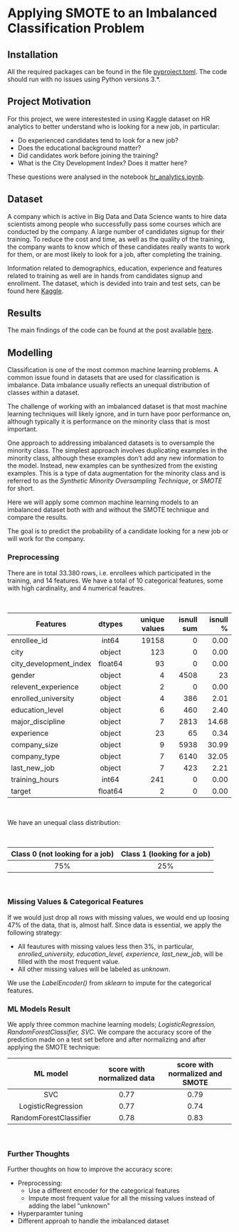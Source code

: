 # Applying SMOTE to an Imbalanced Classification Problem

## Installation 
All the required packages can be found in the file [pyproject.toml](https://github.com/elenacramer/HR_Analysis/blob/main/pyproject.toml). The code should run with no issues using Python versions 3.*.

## Project Motivation 
For this project, we were interestested in using Kaggle dataset on HR analytics to better understand who is looking for a new job, in particular: 

- Do experienced candidates tend to look for a new job?
- Does the educational background matter?
- Did candidates work before joining the training?
- What is the City Development Index? Does it matter here?

These questions were analysed in the notebook  [hr_analytics.ipynb](https://github.com/elenacramer/HR_Analysis/blob/main/hr_analytics.ipynb).

## Dataset

A company which is active in Big Data and Data Science wants to hire data scientists among people who successfully pass some courses which are conducted by the company. A large number of candidates signup for their training. To reduce the cost and time, as well as the quality of the training, the company wants to know which of these candidates really wants to work for them, or are most likely to look for a job, after completing the training. 


Information related to demographics, education, experience and features related to training as well are in hands from candidates signup and enrollment. The dataset, which is devided into train and test sets, can be found here [Kaggle](https://www.kaggle.com/arashnic/hr-analytics-job-change-of-data-scientists?select=aug_train.csv).

## Results

The main findings of the code can be found at the post available [here](https://github.com/elenacramer/HR_Analysis/blob/main/blog/blog.md).

## Modelling

Classification is one of the most common machine learning problems. A common issue found in datasets that are used for classification is imbalance. Data imbalance usually reflects an unequal distribution of classes within a dataset. 

The challenge of working with an imbalanced dataset is that most machine learning techniques will likely ignore, and in turn have poor performance on, although typically it is performance on the minority class that is most important. 


One approach to addressing imbalanced datasets is to oversample the minority class. The simplest approach involves duplicating examples in the minority class, although these examples don’t add any new information to the model. Instead, new examples can be synthesized from the existing examples. This is a type of data augmentation for the minority class and is referred to as the *Synthetic Minority Oversampling Technique*, or *SMOTE* for short.

Here we will apply some common machine learning models to an imbalanced dataset both with and without the SMOTE technique and compare the results. 


The goal is to predict the probability of a candidate looking for a new job or will work for the company. 


### Preprocessing  

There are in total 33.380 rows, i.e. enrollees which participated in the training, and 14 features. We have a total of 10 categorical features, some with high cardinality, and 4 numerical feautres. 

<br />

| Features        | dtypes      | unique values | isnull sum  | isnull % |
| --------------- |:-----------:| -------------:| -----------:|---------:|
|enrollee_id      |	int64	       |19158	|         0	|          0.00|
|city|	object|	123|	0 |	0.00|
|city_development_index	| float64 |	93|	0|	0.00|
|gender	|object|	4	| 4508	|23|.53|
|relevent_experience|	object|	2	|0|	0.00|
|enrolled_university|	object|	4|	386|	2.01|
|education_level|	object|	6	|460	|2.40|
|major_discipline|	object|	7	|2813	|14.68|
|experience|	object|	23|	65	|0.34|
|company_size	|object|	9	|5938	|30.99|
|company_type|	object|	7|	6140	|32.05|
|last_new_job|	object|	7|	423|	2.21|
|training_hours|	int64	|241	|0	|0.00|
|target	|float64	|2	|0	|0.00|

<br />

We have an unequal class distribution:

<br />

| Class 0 (not looking for a job) | Class 1 (looking for a job) |
|:-------------------------------:|:---------------------------:|
| 75%                             | 25%                         | 

<br />


### Missing Values & Categorical Features
If we would just drop all rows with missing values, we would end up loosing 47% of the data, that is, almost half. Since data is essential, we apply the following strategy:
- All feautures with missing values less then 3%, in particular, *enrolled_university, education_level, experience, last_new_job*, will be filled with the most frequent value. 
- All other missing values will be labeled as *unknown*. 

We use the *LabelEncoder()* from *sklearn* to impute for the categorical features.

### ML Models Result

We apply three common machine learning models; *LogisticRegression, RandomForestClassifier, SVC*. We compare the accuracy score of the prediction made on a test set before and after normalizing and after applying the SMOTE technique:
<br />

|ML model  |		score with normalized data| score with normalized and SMOTE |
|:--------:|:-----------------------:|:-------------------------------:|
| SVC|	0.77 |	0.79 |
|LogisticRegression	| 0.77| 0.74|
|RandomForestClassifier	| 0.78 | 0.83 |

<br />


### Further Thoughts
Further thoughts on how to improve the accuracy score:
- Preprocessing:
  - Use a different encoder for the categorical features
  - Impute most frequent value for all the missing values instead of adding the label "unknown"
- Hyperparamter tuning
- Different approah to handle the imbalanced dataset
